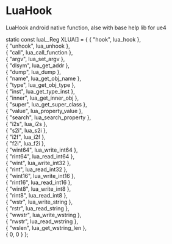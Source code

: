 # LuaHook
LuaHook android native function, alse with base help lib for ue4



static const luaL_Reg XLUA[] = 
{
	{ "hook",   lua_hook },  
	{ "unhook",   lua_unhook },  
	{ "call",   lua_call_function },  
	{ "argv",   lua_set_argv },  
	{ "dlsym",   lua_get_addr },  
	{ "dump",   lua_dump },  
	{ "name",   lua_get_obj_name },  
	{ "type",   lua_get_obj_type },  
	{ "inst",   lua_get_type_inst },  
	{ "inner",   lua_get_inner_obj },  
	{ "super",   lua_get_super_class },  
	{ "value",   lua_property_value },  
	{ "search",   lua_search_property },  
	{ "i2s",   lua_i2s },  
	{ "s2i",   lua_s2i },  
	{ "i2f",   lua_i2f },  
	{ "f2i",   lua_f2i },  
	{ "wint64",   lua_write_int64 },  
	{ "rint64",   lua_read_int64 },  
	{ "wint",   lua_write_int32 },  
	{ "rint",   lua_read_int32 },  
	{ "wint16",   lua_write_int16 },  
	{ "rint16",   lua_read_int16 },  
	{ "wint8",   lua_write_int8 },  
	{ "rint8",   lua_read_int8 },  
	{ "wstr",   lua_write_string },  
	{ "rstr",   lua_read_string },  
	{ "wwstr",   lua_write_wstring },  
	{ "rwstr",   lua_read_wstring },  
	{ "wslen",   lua_get_wstring_len },  
	{ 0,   0 }
};
